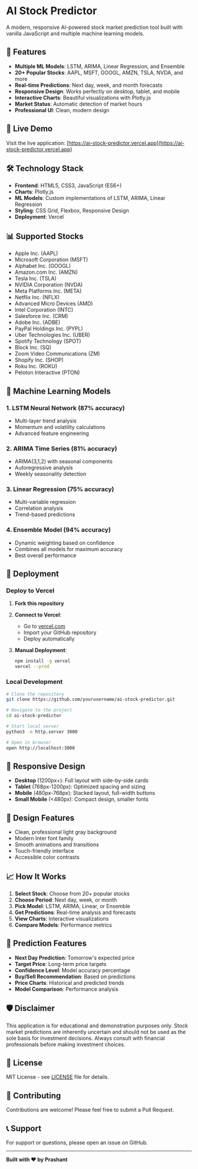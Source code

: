 # AI Stock Predictor

A modern, responsive AI-powered stock market prediction tool built with vanilla JavaScript and multiple machine learning models.

## 🚀 Features

- **Multiple ML Models**: LSTM, ARIMA, Linear Regression, and Ensemble
- **20+ Popular Stocks**: AAPL, MSFT, GOOGL, AMZN, TSLA, NVDA, and more
- **Real-time Predictions**: Next day, week, and month forecasts
- **Responsive Design**: Works perfectly on desktop, tablet, and mobile
- **Interactive Charts**: Beautiful visualizations with Plotly.js
- **Market Status**: Automatic detection of market hours
- **Professional UI**: Clean, modern design

## 🎯 Live Demo

Visit the live application: [https://ai-stock-predictor.vercel.app](https://ai-stock-predictor.vercel.app)

## 🛠️ Technology Stack

- **Frontend**: HTML5, CSS3, JavaScript (ES6+)
- **Charts**: Plotly.js
- **ML Models**: Custom implementations of LSTM, ARIMA, Linear Regression
- **Styling**: CSS Grid, Flexbox, Responsive Design
- **Deployment**: Vercel

## 📊 Supported Stocks

- Apple Inc. (AAPL)
- Microsoft Corporation (MSFT)
- Alphabet Inc. (GOOGL)
- Amazon.com Inc. (AMZN)
- Tesla Inc. (TSLA)
- NVIDIA Corporation (NVDA)
- Meta Platforms Inc. (META)
- Netflix Inc. (NFLX)
- Advanced Micro Devices (AMD)
- Intel Corporation (INTC)
- Salesforce Inc. (CRM)
- Adobe Inc. (ADBE)
- PayPal Holdings Inc. (PYPL)
- Uber Technologies Inc. (UBER)
- Spotify Technology (SPOT)
- Block Inc. (SQ)
- Zoom Video Communications (ZM)
- Shopify Inc. (SHOP)
- Roku Inc. (ROKU)
- Peloton Interactive (PTON)

## 🤖 Machine Learning Models

### 1. LSTM Neural Network (87% accuracy)
- Multi-layer trend analysis
- Momentum and volatility calculations
- Advanced feature engineering

### 2. ARIMA Time Series (81% accuracy)
- ARIMA(3,1,2) with seasonal components
- Autoregressive analysis
- Weekly seasonality detection

### 3. Linear Regression (75% accuracy)
- Multi-variable regression
- Correlation analysis
- Trend-based predictions

### 4. Ensemble Model (94% accuracy)
- Dynamic weighting based on confidence
- Combines all models for maximum accuracy
- Best overall performance

## 🚀 Deployment

### Deploy to Vercel

1. **Fork this repository**
2. **Connect to Vercel**:
   - Go to [vercel.com](https://vercel.com)
   - Import your GitHub repository
   - Deploy automatically

3. **Manual Deployment**:
   ```bash
   npm install -g vercel
   vercel --prod
   ```

### Local Development

```bash
# Clone the repository
git clone https://github.com/yourusername/ai-stock-predictor.git

# Navigate to the project
cd ai-stock-predictor

# Start local server
python3 -m http.server 3000

# Open in browser
open http://localhost:3000
```

## 📱 Responsive Design

- **Desktop** (1200px+): Full layout with side-by-side cards
- **Tablet** (768px-1200px): Optimized spacing and sizing
- **Mobile** (480px-768px): Stacked layout, full-width buttons
- **Small Mobile** (<480px): Compact design, smaller fonts

## 🎨 Design Features

- Clean, professional light gray background
- Modern Inter font family
- Smooth animations and transitions
- Touch-friendly interface
- Accessible color contrasts

## 📈 How It Works

1. **Select Stock**: Choose from 20+ popular stocks
2. **Choose Period**: Next day, week, or month
3. **Pick Model**: LSTM, ARIMA, Linear, or Ensemble
4. **Get Predictions**: Real-time analysis and forecasts
5. **View Charts**: Interactive visualizations
6. **Compare Models**: Performance metrics

## 🔮 Prediction Features

- **Next Day Prediction**: Tomorrow's expected price
- **Target Price**: Long-term price targets
- **Confidence Level**: Model accuracy percentage
- **Buy/Sell Recommendation**: Based on predictions
- **Price Charts**: Historical and predicted trends
- **Model Comparison**: Performance analysis

## 🛡️ Disclaimer

This application is for educational and demonstration purposes only. Stock market predictions are inherently uncertain and should not be used as the sole basis for investment decisions. Always consult with financial professionals before making investment choices.

## 📄 License

MIT License - see [LICENSE](LICENSE) file for details.

## 🤝 Contributing

Contributions are welcome! Please feel free to submit a Pull Request.

## 📞 Support

For support or questions, please open an issue on GitHub.

---

**Built with ❤️ by Prashant**
